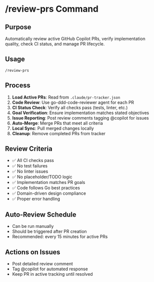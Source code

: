 # /review-prs Command

## Purpose
Automatically review active GitHub Copilot PRs, verify implementation quality, check CI status, and manage PR lifecycle.

## Usage
```
/review-prs
```

## Process
1. **Load Active PRs**: Read from `.claude/pr-tracker.json`
2. **Code Review**: Use go-ddd-code-reviewer agent for each PR
3. **CI Status Check**: Verify all checks pass (tests, linter, etc.)
4. **Goal Verification**: Ensure implementation matches stated objectives
5. **Issue Reporting**: Post review comments tagging @copilot for issues
6. **Auto-Merge**: Merge PRs that meet all criteria
7. **Local Sync**: Pull merged changes locally
8. **Cleanup**: Remove completed PRs from tracker

## Review Criteria
- ✅ All CI checks pass
- ✅ No test failures
- ✅ No linter issues
- ✅ No placeholder/TODO logic
- ✅ Implementation matches PR goals
- ✅ Code follows Go best practices
- ✅ Domain-driven design compliance
- ✅ Proper error handling

## Auto-Review Schedule
- Can be run manually
- Should be triggered after PR creation
- Recommended: every 15 minutes for active PRs

## Actions on Issues
- Post detailed review comment
- Tag @copilot for automated response
- Keep PR in active tracking until resolved